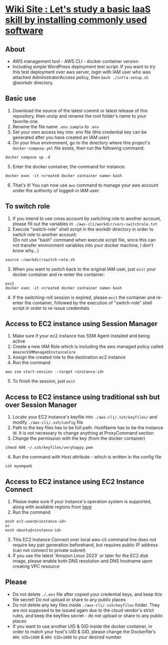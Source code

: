 # [Wiki Site : Let's study a basic IaaS skill by installing commonly used software](https://github.com/Shinya-GitHub-Center/awscli-docker/wiki)

## About
- AWS management tool - AWS CLI - docker container version
- Including simple WordPress deployment test script. If you want to try this test deployment over aws server, login with IAM user who was attached AdministratorAccess policy, then `bash ./infra-setup.sh` @workdir directory.

## Basic use
1. Download the source of the latest commit or latest release of this repository, then unzip and rename the root folder's name to your favorite one.
2. Rename the file name `.env.sample` to `.env`
3. Set your own access key into .env file (this credential key can be generated after you have created an IAM user)
4. On your linux environment, go to the directory where this project's `docker-compose.yml` file exists, then run the following command:
```
docker compose up -d
```
5. Enter the docker container, the command for instance:
```
docker exec -it <created docker container name> bash
```
6. That's it! You can now use `aws` command to manage your aws account under the authority of logged-in IAM user.

## To switch role
1. If you intend to use cross account by switching role to another account, please fill out the variables in `./aws-cli/workdir/vars-switchrole.txt`
2. Execute "switch-role" shell script in the workdir directory in order to switch role to another account:  
(Do not use "bash" command when execute script file, since this can not transfer environment variables into your docker machine, I don't know why...)
```
source ~/workdir/switch-role.sh
```
3. When you want to switch back to the original IAM user, just `exit` your docker container and re-enter the container:
```
exit
docker exec -it <created docker container name> bash
```
4. If the switching-roll session is expired, please `exit` the container and re-enter the container, followed by the execution of "switch-role" shell script in order to re-issue credentials

## Access to EC2 instance using Session Manager
1. Make sure if your ec2 instance has SSM Agent installed and being active
2. Create a new IAM Role which is including the aws managed policy called `AmazonSSMManagedInstanceCore`
3. Assign the created role to the destination ec2 instance
4. Run the command
```
aws ssm start-session --target <instance-id>
```
5. To finish the session, just `exit`

## Access to EC2 instance using traditional ssh but over Session Manager
1. Locate your EC2 instance's keyfile into `./aws-cli/.ssh/keyfiles/` and modify `./aws-cli/.ssh/config` file
2. Path to the key files has to be full path. HostName has to be the instance id. It is not necessary to change anything at ProxyCommand section
3. Change the permission with the key (from the docker container)
```
chmod 600 ~/.ssh/keyfiles/veryhappy.pem
```
4. Run the command with Host attribute - which is written in the config file
```
ssh myomgweb
```

## Access to EC2 instance using EC2 Instance Connect
1. Please make sure if your instance's operation system is supported, along with available regions from [here](https://docs.aws.amazon.com/AWSEC2/latest/UserGuide/ec2-instance-connect-methods.html#ic-limitations)
2. Run the command
```
mssh ec2-user@<instance-id>
or
mssh ubuntu@<instance-id>
```
3. This EC2 Instance Connect over local aws-cli command line does not require key pair generation beforehand, but requires public IP address (can not connect to private subnet)
4. If you use the latest 'Amazon Linux 2023' or later for the EC2 disk image, please enable both DNS resolution and DNS hostname upon creating VPC resource

## Please
* Do not delete `./.env` file after copied your credential keys, and keep this file secret! Do not upload or share to any public places
* Do not delete any key files inside `./aws-cli/.ssh/keyfiles` folder. They are not supposed to be issued again due to the cloud vendor's strict rules, and keep the keyfiles secret - do not upload or share to any public places
* If you want to use another UID & GID inside the docker container, in order to match your host's UID & GID, please change the Dockerfile's `ARG UID=1000` & `ARG GID=1000` to your desired number
